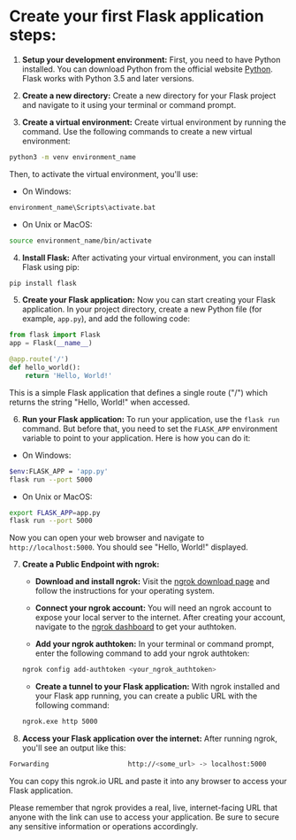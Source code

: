 # Create your first Flask application steps:

1. **Setup your development environment:** First, you need to have Python installed. You can download Python from the official website [Python](https://www.python.org/downloads/). Flask works with Python 3.5 and later versions.

2. **Create a new directory:** Create a new directory for your Flask project and navigate to it using your terminal or command prompt.

3. **Create a virtual environment:** Create virtual environment by running the command. Use the following commands to create a new virtual environment:

```bash
python3 -m venv environment_name
```
Then, to activate the virtual environment, you'll use:

- On Windows:

```bash
environment_name\Scripts\activate.bat
```

- On Unix or MacOS:

```bash
source environment_name/bin/activate
```

4. **Install Flask:** After activating your virtual environment, you can install Flask using pip:

```bash
pip install flask
```

5. **Create your Flask application:** Now you can start creating your Flask application. In your project directory, create a new Python file (for example, `app.py`), and add the following code:

```python
from flask import Flask
app = Flask(__name__)

@app.route('/')
def hello_world():
    return 'Hello, World!'
```

This is a simple Flask application that defines a single route ("/") which returns the string "Hello, World!" when accessed.

6. **Run your Flask application:** To run your application, use the `flask run` command. But before that, you need to set the `FLASK_APP` environment variable to point to your application. Here is how you can do it:

- On Windows:

```bash
$env:FLASK_APP = 'app.py'
flask run --port 5000
```

- On Unix or MacOS:

```bash
export FLASK_APP=app.py
flask run --port 5000
```

Now you can open your web browser and navigate to `http://localhost:5000`. You should see "Hello, World!" displayed.

7. **Create a Public Endpoint with ngrok:**

   - **Download and install ngrok:** Visit the [ngrok download page](https://ngrok.com/download) and follow the instructions for your operating system.
   
   - **Connect your ngrok account:** You will need an ngrok account to expose your local server to the internet. After creating your account, navigate to the [ngrok dashboard](https://dashboard.ngrok.com/get-started/your-authtoken) to get your authtoken.
   
   - **Add your ngrok authtoken:** In your terminal or command prompt, enter the following command to add your ngrok authtoken:
   
   ```bash
   ngrok config add-authtoken <your_ngrok_authtoken>
   ```
   
   - **Create a tunnel to your Flask application:** With ngrok installed and your Flask app running, you can create a public URL with the following command:
   
   ```bash
   ngrok.exe http 5000
   ```
   
8. **Access your Flask application over the internet:** After running ngrok, you'll see an output like this:

```bash
Forwarding                    http://<some_url> -> localhost:5000  
```

You can copy this ngrok.io URL and paste it into any browser to access your Flask application.

Please remember that ngrok provides a real, live, internet-facing URL that anyone with the link can use to access your application. Be sure to secure any sensitive information or operations accordingly.